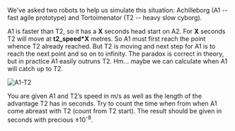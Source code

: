 We've asked two robots to help us simulate this situation:
Achilleborg (A1 -- fast agile prototype) and Tortoimenator (T2 -- heavy slow cyborg).

A1 is faster than T2, so it has a **X** seconds head start on A2.
For **X** seconds T2 will move at **t2_speed*X** metres.
So A1 must first reach the point whence T2 already reached.
But T2 is moving and next step for A1 is to reach the next point and so on to infinity.
The paradox is correct in theory,
but in practice A1 easily outruns T2. Hm... maybe we can calculate when A1 will catch up to T2.

![A1-T2](A1-T2.png)

You are given A1 and T2’s speed in m/s as well as the length of the advantage T2 has in seconds.
Try to count the time when from when A1 come abreast with T2 (count from T2 start).
The result should be given in seconds with precious &plusmn;10<sup>-8</sup>.
